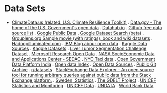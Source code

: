 # Data Sets

- [ClimateData.us (related: U.S. Climate Resilience Toolkit)](http://www.climatedata.us/)
. [Data.gov - The home of the U.S. Government's open data](https://catalog.data.gov/dataset)
. [Datahub.io](https://datahub.io/)
. [Github free data source list](http://www.datasciencecentral.com/profiles/blogs/great-github-list-of-public-data-sets)
. [Google Public Data](http://www.google.com/publicdata/directory)
. [Google Dataset Search (beta)](https://toolbox.google.com/datasetsearch)
. [Grouplens.org Sample movie (with ratings), book and wiki datasets](https://grouplens.org/datasets/)
. [Hadoopilluminated.com](http://hadoopilluminated.com/hadoop_illuminated/Public_Bigdata_Sets.html)
. [IBM Blog abour open data](http://www.datasciencecentral.com/profiles/blogs/the-free-big-data-sources-everyone-should-know)
. [Kaggle Data Sources](https://www.kaggle.com/wiki/DataSources)
. [Kaggle Datasets](https://www.kaggle.com/datasets)
. [Liver Tumor Segmentation Challenge Dataset](http://www.lits-challenge.com/)
. [Microsoft Research Open Data](https://msropendata.com/)
. [NASA SocioEconomic Data and Applications Center - SEDAC](http://sedac.ciesin.columbia.edu/)
. [NYC Taxi data](http://chriswhong.github.io/nyctaxi/)
. [Open Government Data Platform India](https://data.gov.in/)
. [Open data Index](http://index.okfn.org/)
. [Open Data Sources](https://github.com/datasciencemasters/data)
. [Public Git Archive](https://github.com/src-d/datasets/tree/master/PublicGitArchive)
. [r/datasets](https://www.reddit.com/r/datasets/)
. [StackExchange Data Explorer - An open source tool for running arbitrary queries against public data from the Stack Exchange platform.](http://data.stackexchange.com/)
. [Sweden, Statistics](http://www.scb.se/en/)
. [The GDELT Project](http://gdeltproject.org/)
. [UNICEF Statistics and Monitoring](https://www.unicef.org/statistics/index_24287.html)
. [UNICEF Data](https://data.unicef.org/)
. [UNDATA](http://data.un.org/)
. [World Bank Data](http://data.worldbank.org/)
